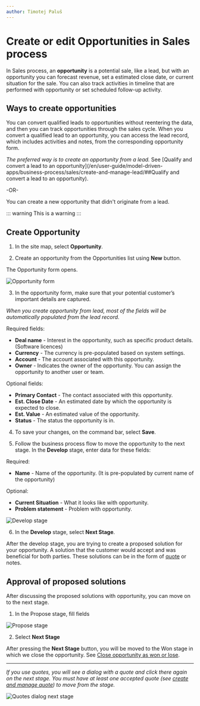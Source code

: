 ```yaml
---
author: Timotej Paluš
---
```


# Create or edit Opportunities in Sales process

In Sales process, an **opportunity** is a potential sale, like a lead, but with an opportunity you can forecast revenue, set a estimated close date, or current situation for the sale. You can also track activities in timeline that are performed with opportunity or set scheduled follow-up activity.


## Ways to create opportunities

You can convert qualified leads to opportunities without reentering the data, and then you can track opportunities through the sales cycle. When you convert a qualified lead to an opportunity, you can access the lead record, which includes activities and notes, from the corresponding opportunity form.

_The preferred way is to create an opportunity from a lead._ See [Qualify and convert a lead to an opportunity](/en/user-guide/model-driven-apps/business-process/sales/create-and-manage-lead/##Qualify and convert a lead to an opportunity).

-OR-

You can create a new opportunity that didn't originate from a lead.

::: warning
This is a warning
:::

## Create Opportunity

1) In the site map, select **Opportunity**.

2) Create an opportunity from the Opportunities list using **New** button.

The Opportunity form opens.

![Opportunity form](/.attachments/ModelDrivenAppUserGuide/opportunityForm.png)

3) In the opportunity form, make sure that your potential customer’s important details are captured.

_When you create opportunity from lead, most of the fields will be automatically populated from the lead record._

Required fields:

* **Deal name** - Interest in the opportunity, such as specific product details. (Software licences)
* **Currency** - The currency is pre-populated based on system settings.
* **Account** - The account associated with this opportunity.
* **Owner** - Indicates the owner of the opportunity. You can assign the opportunity to another user or team.

Optional fields:

* **Primary Contact** - The contact associated with this opportunity.
* **Est. Close Date** - An estimated date by which the opportunity is expected to close.
* **Est. Value** - An estimated value of the opportunity.
* **Status** - The status the opportunity is in.

4) To save your changes, on the command bar, select **Save**.

5) Follow the business process flow to move the opportunity to the next stage. In the **Develop** stage, enter data for these fields:

Required:

* **Name** - Name of the opportunity. (It is pre-populated by current name of the opportunity)

Optional:

* **Current Situation** - What it looks like with opportunity.
* **Problem statement** - Problem with opportunity.

![Develop stage](/.attachments/ModelDrivenAppUserGuide/developStage.png)

6) In the **Develop** stage, select **Next Stage**.

After the develop stage, you are trying to create a proposed solution for your opportunity. A solution that the customer would accept and was beneficial for both parties. These solutions can be in the form of [quote](/en/user-guide/model-driven-apps/business-process/sales/create-or-edit-quote/) or notes.

## Approval of proposed solutions
After discussing the proposed solutions with opportunity, you can move on to the next stage.

1) In the Propose stage, fill fields

![Propose stage](/.attachments/ModelDrivenAppUserGuide/fillInProposedStage.png)

2) Select **Next Stage**

After pressing the **Next Stage** button, you will be moved to the Won stage in which we close the opportunity. See [Close opportunity as won or lose](/en/user-guide/model-driven-apps/business-process/sales/close-opportunity/).

---
_If you use quotes, you will see a dialog with a quote and click there again on the next stage. You must have at least one accepted quote (see [create and manage quote](/en/user-guide/model-driven-apps/business-process/sales/create-and-manage-quote/)) to move from the stage._

![Quotes dialog next stage](/.attachments/ModelDrivenAppUserGuide/quoteDialogNextStage.png)




